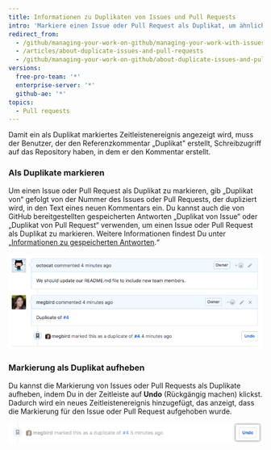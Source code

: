 ```yaml
---
title: Informationen zu Duplikaten von Issues und Pull Requests
intro: 'Markiere einen Issue oder Pull Request als Duplikat, um ähnliche Issues oder Pull Requests gleichzeitig zu verfolgen und unnötige Belastungen sowohl für Betreuer als auch für Mitarbeiter zu vermeiden.'
redirect_from:
  - /github/managing-your-work-on-github/managing-your-work-with-issues-and-pull-requests/about-duplicate-issues-and-pull-requests
  - /articles/about-duplicate-issues-and-pull-requests
  - /github/managing-your-work-on-github/about-duplicate-issues-and-pull-requests
versions:
  free-pro-team: '*'
  enterprise-server: '*'
  github-ae: '*'
topics:
  - Pull requests
---
```


Damit ein als Duplikat markiertes Zeitleistenereignis angezeigt wird, muss der Benutzer, der den Referenzkommentar „Duplikat" erstellt, Schreibzugriff auf das Repository haben, in dem er den Kommentar erstellt.

### Als Duplikate markieren

Um einen Issue oder Pull Request als Duplikat zu markieren, gib „Duplikat von“ gefolgt von der Nummer des Issues oder Pull Requests, der dupliziert wird, in den Text eines neuen Kommentars ein. Du kannst auch die von GitHub bereitgestellten gespeicherten Antworten „Duplikat von Issue“ oder „Duplikat von Pull Request“ verwenden, um einen Issue oder Pull Request als Duplikat zu markieren. Weitere Informationen findest Du unter „[Informationen zu gespeicherten Antworten](/articles/about-saved-replies).“

![Syntax von Duplikaten von Issues](/assets/images/help/issues/duplicate-issue-syntax.png)

### Markierung als Duplikat aufheben

Du kannst die Markierung von Issues oder Pull Requests als Duplikate aufheben, indem Du in der Zeitleiste auf **Undo** (Rückgängig machen) klickst. Dadurch wird ein neues Zeitleistenereignis hinzugefügt, das anzeigt, dass die Markierung für den Issue oder Pull Request aufgehoben wurde.

![Schaltfläche zum Aufheben der Markierung als Duplikat eines Issues](/assets/images/help/issues/unmark-duplicate-issue-button.png)
